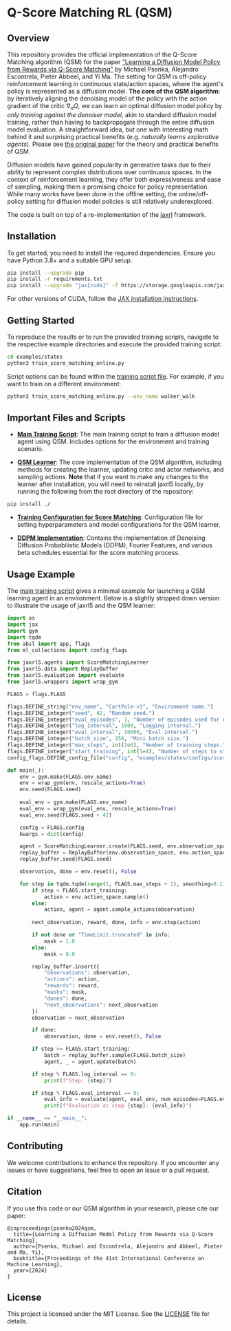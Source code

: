 # Q-Score Matching RL (QSM)

## Overview

This repository provides the official implementation of the Q-Score Matching algorithm (QSM) for the paper ["Learning a Diffusion Model Policy from Rewards via Q-Score Matching"](https://arxiv.org/abs/2312.11752) by Michael Psenka, Alejandro Escontrela, Pieter Abbeel, and Yi Ma. The setting for QSM is off-policy reinforcement learning in continuous state/action spaces, where the agent's policy is represented as a diffusion model. **The core of the QSM algorithm**: by iteratively aligning the denoising model of the policy with the action gradient of the critic $\nabla_a Q$, we can learn an optimal diffusion model policy by *only training against the denoiser model*, akin to standard diffusion model training, rather than having to backpropagate through the entire diffusion model evaluation. A straightforward idea, but one with interesting math behind it and surprising practical benefits (e.g. *naturally learns explorative agents*). Please see [the original paper](https://arxiv.org/abs/2312.11752) for the theory and practical benefits of QSM.

Diffusion models have gained popularity in generative tasks due to their ability to represent complex distributions over continuous spaces. In the context of reinforcement learning, they offer both expressiveness and ease of sampling, making them a promising choice for policy representation. While many works have been done in the offline setting, the online/off-policy setting for diffusion model policies is still relatively underexplored.

The code is built on top of a re-implementation of the [jaxrl](https://github.com/ikostrikov/jaxrl) framework.

## Installation

To get started, you need to install the required dependencies. Ensure you have Python 3.8+ and a suitable GPU setup.

```bash
pip install --upgrade pip
pip install -r requirements.txt
pip install --upgrade "jax[cuda]" -f https://storage.googleapis.com/jax-releases/jax_cuda_releases.html
```

For other versions of CUDA, follow the [JAX installation instructions](https://github.com/google/jax#pip-installation-gpu-cuda).

## Getting Started

To reproduce the results or to run the provided training scripts, navigate to the respective example directories and execute the provided training script:

```bash
cd examples/states
python3 train_score_matching_online.py
```

Script options can be found within the [training script file](examples/states/train_score_matching_online.py). For example, if you want to train on a different environment:

```bash
python3 train_score_matching_online.py --env_name walker_walk
```

## Important Files and Scripts

- **[Main Training Script](examples/states/train_score_matching_online.py)**: The main training script to train a diffusion model agent using QSM. Includes options for the environment and training scenario.

- **[QSM Learner](jaxrl5/agents/score_matching/score_matching_learner.py)**: The core implementation of the QSM algorithm, including methods for creating the learner, updating critic and actor networks, and sampling actions. **Note** that if you want to make any changes to the learner after installation, you will need to reinstall jaxrl5 locally, by running the following from the root directory of the repository:
```bash
pip install ./
```

- **[Training Configuration for Score Matching](examples/states/configs/score_matching_config.py)**: Configuration file for setting hyperparameters and model configurations for the QSM learner.

- **[DDPM Implementation](jaxrl5/networks/diffusion.py)**: Contains the implementation of Denoising Diffusion Probabilistic Models (DDPM), Fourier Features, and various beta schedules essential for the score matching process.


## Usage Example

The [main training script](examples/states/train_score_matching_online.py) gives a minimal example for launching a QSM learning agent in an environment. Below is a slightly stripped down version to illustrate the usage of jaxrl5 and the QSM learner:

```python
import os
import jax
import gym
import tqdm
from absl import app, flags
from ml_collections import config_flags

from jaxrl5.agents import ScoreMatchingLearner
from jaxrl5.data import ReplayBuffer
from jaxrl5.evaluation import evaluate
from jaxrl5.wrappers import wrap_gym

FLAGS = flags.FLAGS

flags.DEFINE_string("env_name", "CartPole-v1", "Environment name.")
flags.DEFINE_integer("seed", 42, "Random seed.")
flags.DEFINE_integer("eval_episodes", 1, "Number of episodes used for evaluation.")
flags.DEFINE_integer("log_interval", 1000, "Logging interval.")
flags.DEFINE_integer("eval_interval", 10000, "Eval interval.")
flags.DEFINE_integer("batch_size", 256, "Mini batch size.")
flags.DEFINE_integer("max_steps", int(1e6), "Number of training steps.")
flags.DEFINE_integer("start_training", int(1e4), "Number of steps to start training.")
config_flags.DEFINE_config_file("config", "examples/states/configs/score_matching_config.py", "Training configuration file.")

def main(_):
    env = gym.make(FLAGS.env_name)
    env = wrap_gym(env, rescale_actions=True)
    env.seed(FLAGS.seed)
    
    eval_env = gym.make(FLAGS.env_name)
    eval_env = wrap_gym(eval_env, rescale_actions=True)
    eval_env.seed(FLAGS.seed + 42)

    config = FLAGS.config
    kwargs = dict(config)

    agent = ScoreMatchingLearner.create(FLAGS.seed, env.observation_space, env.action_space, **kwargs)
    replay_buffer = ReplayBuffer(env.observation_space, env.action_space, FLAGS.max_steps)
    replay_buffer.seed(FLAGS.seed)

    observation, done = env.reset(), False

    for step in tqdm.tqdm(range(1, FLAGS.max_steps + 1), smoothing=0.1):
        if step < FLAGS.start_training:
            action = env.action_space.sample()
        else:
            action, agent = agent.sample_actions(observation)
        
        next_observation, reward, done, info = env.step(action)

        if not done or "TimeLimit.truncated" in info:
            mask = 1.0
        else:
            mask = 0.0

        replay_buffer.insert({
            "observations": observation,
            "actions": action,
            "rewards": reward,
            "masks": mask,
            "dones": done,
            "next_observations": next_observation
        })
        observation = next_observation

        if done:
            observation, done = env.reset(), False

        if step >= FLAGS.start_training:
            batch = replay_buffer.sample(FLAGS.batch_size)
            agent, _ = agent.update(batch)

        if step % FLAGS.log_interval == 0:
            print(f"Step: {step}")

        if step % FLAGS.eval_interval == 0:
            eval_info = evaluate(agent, eval_env, num_episodes=FLAGS.eval_episodes)
            print(f"Evaluation at step {step}: {eval_info}")

if __name__ == "__main__":
    app.run(main)
```

## Contributing

We welcome contributions to enhance the repository. If you encounter any issues or have suggestions, feel free to open an issue or a pull request.

## Citation

If you use this code or our QSM algorithm in your research, please cite our paper:

```
@inproceedings{psenka2024qsm,
  title={Learning a Diffusion Model Policy from Rewards via Q-Score Matching},
  author={Psenka, Michael and Escontrela, Alejandro and Abbeel, Pieter and Ma, Yi},
  booktitle={Proceedings of the 41st International Conference on Machine Learning},
  year={2024}
}
```

## License

This project is licensed under the MIT License. See the [LICENSE](LICENSE) file for details.
